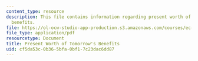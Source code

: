 ```yaml
---
content_type: resource
description: This file contains information regarding present worth of tomorrow's
  benefits.
file: https://ol-ocw-studio-app-production.s3.amazonaws.com/courses/ec-s07-photovoltaic-solar-energy-systems-fall-2004/cf5da53c0b365bfa0bf17c23dac6dd87_MITEC_S07F04_2_Benefits.pdf
file_type: application/pdf
resourcetype: Document
title: Present Worth of Tomorrow's Benefits
uid: cf5da53c-0b36-5bfa-0bf1-7c23dac6dd87
---
```

